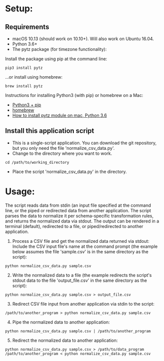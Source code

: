 
# Setup:
## Requirements
* macOS 10.13 (should work on 10.10+). Will also work on Ubuntu 16.04.
* Python 3.6+
* The pytz package (for timezone functionality):

Install the package using pip at the command line:
```
pip3 install pytz
```

...or install using homebrew:
```
brew install pytz
```

Instructions for installing Python3 (with pip) or homebrew on a Mac: 
* [Python3 + pip](https://itsevans.com/install-pip-osx/)
* [homebrew](https://brew.sh/)
* [How to install pytz module on mac, Python 3.6](https://teamtreehouse.com/community/how-to-install-pytz-module-on-mac-python-36)

## Install this application script
* This is a single-script application. You can download the git repository, but you only need the file 'normalize_csv_data.py'.
* Change to the directory where you want to work.
```
cd /path/to/working_directory
```
* Place the script 'normalize_csv_data.py' in the directory.

# Usage:
The script reads data from stdin (an input file specified at the command line, or the piped or redirected data from another application. The script parses the data to normalize it per schema-specific transformation rules, and returns the normalized data via stdout. The output can be rendered in a terminal (default), redirected to a file, or piped/redirected to another application.

1. Process a CSV file and get the normalized data returned via stdout:
Include the CSV input file's name at the command prompt (the example below assumes the file 'sample.csv' is in the same directory as the script):

```
python normalize_csv_data.py sample.csv
```

2. Write the normalized data to a file (the example redirects the script's stdout data to the file 'output_file.csv' in the same directory as the script):

```
python normalize_csv_data.py sample.csv > output_file.csv
```

3. Redirect CSV file input from another application via stdin to the script:

```
/path/to/another_program > python normalize_csv_data.py sample.csv
```

4. Pipe the normalized data to another application:

```
python normalize_csv_data.py sample.csv | /path/to/another_program
```

5. Redirect the normalized data to another application:

```
python normalize_csv_data.py sample.csv > /path/to/data_program
/path/to/another_program < python normalize_csv_data.py sample.csv
```
